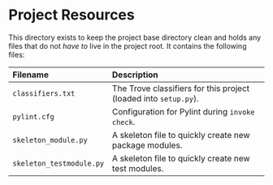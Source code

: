 # Project Resources

This directory exists to keep the project base directory clean and
holds any files that do not *have to* live in the project root.
It contains the following files:

Filename | Description
:---- | :----
``classifiers.txt`` | The Trove classifiers for this project (loaded into ``setup.py``).
``pylint.cfg`` | Configuration for Pylint during ``invoke check``.
``skeleton_module.py`` | A skeleton file to quickly create new package modules.
``skeleton_testmodule.py`` | A skeleton file to quickly create new test modules.
